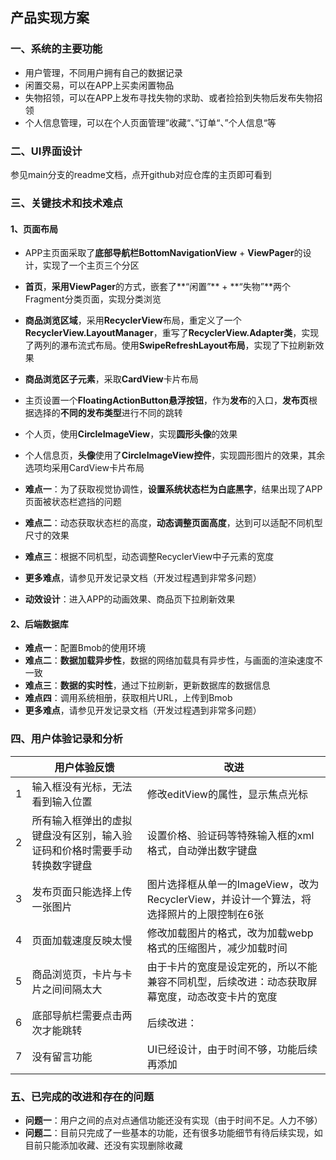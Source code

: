 ## 产品实现方案

### 一、系统的主要功能

- 用户管理，不同用户拥有自己的数据记录
- 闲置交易，可以在APP上买卖闲置物品
- 失物招领，可以在APP上发布寻找失物的求助、或者捡拾到失物后发布失物招领
- 个人信息管理，可以在个人页面管理”收藏“、”订单“、”个人信息“等



### 二、UI界面设计

参见main分支的readme文档，点开github对应仓库的主页即可看到



### 三、关键技术和技术难点

#### 1、页面布局

- APP主页面采取了**底部导航栏BottomNavigationView** + **ViewPager**的设计，实现了一个主页三个分区
- **首页**，**采用ViewPager**的方式，嵌套了**“闲置”** + **“失物”**两个Fragment分类页面，实现分类浏览
- **商品浏览区域**，采用**RecyclerView**布局，重定义了一个**RecyclerView.LayoutManager**，重写了**RecyclerView.Adapter类**，实现了两列的瀑布流式布局。使用**SwipeRefreshLayout布局**，实现了下拉刷新效果
- **商品浏览区子元素**，采取**CardView**卡片布局
- 主页设置一个**FloatingActionButton悬浮按钮**，作为**发布**的入口，**发布页**根据选择的**不同的发布类型**进行不同的跳转
- 个人页，使用**CircleImageView**，实现**圆形头像**的效果
- 个人信息页，**头像**使用了**CircleImageView控件**，实现圆形图片的效果，其余选项均采用CardView卡片布局



- **难点一**：为了获取视觉协调性，**设置系统状态栏为白底黑字**，结果出现了APP页面被状态栏遮挡的问题
- **难点二**：动态获取状态栏的高度，**动态调整页面高度**，达到可以适配不同机型尺寸的效果
- **难点三**：根据不同机型，动态调整RecyclerView中子元素的宽度
- **更多难点**，请参见开发记录文档（开发过程遇到非常多问题）



- **动效设计**：进入APP的动画效果、商品页下拉刷新效果



#### 2、后端数据库

- **难点一**：配置Bmob的使用环境
- **难点二**：**数据加载异步性**，数据的网络加载具有异步性，与画面的渲染速度不一致
- **难点三**：**数据的实时性**，通过下拉刷新，更新数据库的数据信息
- **难点四**：调用系统相册，获取相片URL，上传到Bmob
- **更多难点**，请参见开发记录文档（开发过程遇到非常多问题）



### 四、用户体验记录和分析

|      | 用户体验反馈                                                 | 改进                                                         |
| ---- | ------------------------------------------------------------ | ------------------------------------------------------------ |
| 1    | 输入框没有光标，无法看到输入位置                             | 修改editView的属性，显示焦点光标                             |
| 2    | 所有输入框弹出的虚拟键盘没有区别，输入验证码和价格时需要手动转换数字键盘 | 设置价格、验证码等特殊输入框的xml格式，自动弹出数字键盘      |
| 3    | 发布页面只能选择上传一张图片                                 | 图片选择框从单一的ImageView，改为RecyclerView，并设计一个算法，将选择照片的上限控制在6张 |
| 4    | 页面加载速度反映太慢                                         | 修改加载图片的格式，改为加载webp格式的压缩图片，减少加载时间 |
| 5    | 商品浏览页，卡片与卡片之间间隔太大                           | 由于卡片的宽度是设定死的，所以不能兼容不同机型，后续改进：动态获取屏幕宽度，动态改变卡片的宽度 |
| 6    | 底部导航栏需要点击两次才能跳转                               | 后续改进：                                                   |
| 7    | 没有留言功能                                                 | UI已经设计，由于时间不够，功能后续再添加                     |


### 五、已完成的改进和存在的问题

- **问题一**：用户之间的点对点通信功能还没有实现（由于时间不足。人力不够）
- **问题二**：目前只完成了一些基本的功能，还有很多功能细节有待后续实现，如目前只能添加收藏、还没有实现删除收藏
